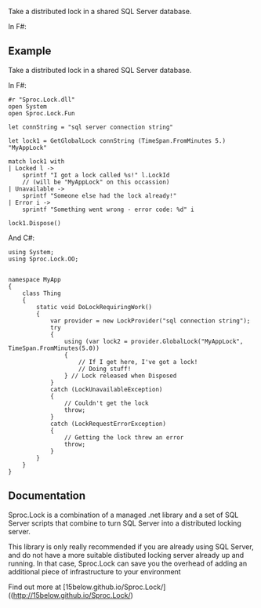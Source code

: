 Take a distributed lock in a shared SQL Server database.

In F#:

Example
-------

Take a distributed lock in a shared SQL Server database.

In F#:

    #r "Sproc.Lock.dll"
    open System
    open Sproc.Lock.Fun

    let connString = "sql server connection string"

    let lock1 = GetGlobalLock connString (TimeSpan.FromMinutes 5.) "MyAppLock"

    match lock1 with
    | Locked l ->
        sprintf "I got a lock called %s!" l.LockId
        // (will be "MyAppLock" on this occassion)
    | Unavailable ->
        sprintf "Someone else had the lock already!"
    | Error i ->
        sprintf "Something went wrong - error code: %d" i

    lock1.Dispose()

And C#:

    using System;
    using Sproc.Lock.OO;


    namespace MyApp
    {
        class Thing
        {
            static void DoLockRequiringWork()
            {
                var provider = new LockProvider("sql connection string");
                try
                {
                    using (var lock2 = provider.GlobalLock("MyAppLock", TimeSpan.FromMinutes(5.0))
                    {
                        // If I get here, I've got a lock!                    
                        // Doing stuff!
                    } // Lock released when Disposed
                }
                catch (LockUnavailableException)
                {
                    // Couldn't get the lock                
                    throw;
                }
                catch (LockRequestErrorException)
                {
                    // Getting the lock threw an error
                    throw;
                }
            }
        }
    }

Documentation
-------------

Sproc.Lock is a combination of a managed .net library and a set of SQL Server scripts that
combine to turn SQL Server into a distributed locking server.

This library is only really recommended if you are already using SQL Server, and do not
have a more suitable distibuted locking server already up and running. In that case, Sproc.Lock
can save you the overhead of adding an additional piece of infrastructure to your environment

Find out more at [15below.github.io/Sproc.Lock/]((http://15below.github.io/Sproc.Lock/)